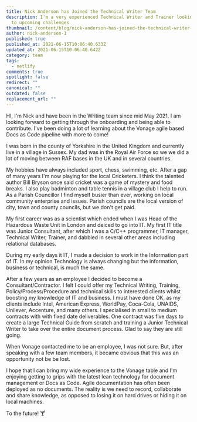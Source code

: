 ```yaml
---
title: Nick Anderson has Joined the Technical Writer Team
description: I'm a very experienced Technical Writer and Trainer looking forward
  to upcoming challenges
thumbnail: /content/blog/nick-anderson-has-joined-the-technical-writer-team/nickcwa_bio.jpg
author: nick-anderson-1
published: true
published_at: 2021-06-15T10:06:40.633Z
updated_at: 2021-06-15T10:06:40.642Z
category: team
tags:
  - netlify
comments: true
spotlight: false
redirect: ""
canonical: ""
outdated: false
replacement_url: ""
---
```

HI, I'm Nick and have been in the Writing team since mid May 2021. I am looking forward to getting through the  onboarding and being able to contribute. I've been doing a lot of learning about the Vonage agile based Docs as Code pipeline with more to come! 

I was born in the county of Yorkshire in the United Kingdom and currently live in a village in Sussex. My dad was in the Royal Air Force so we we did a lot of moving between RAF bases in the UK and in several countries.  

My hobbies have always included sport, chess, swimming, etc. After a gap of many years I'm now playing for the local Cricketers. I think the talented author Bill Bryson once said cricket was a game of mystery and food breaks. I also play badminton and table tennis in a village club I help to run. As a Parish Councillor I find myself busier than ever, working on local community enterprise and issues. Parish councils are the local version of city, town and county councils, but we don't get paid.

My first career was as a scientist which ended when I was Head of the Hazardous Waste Unit in London and deiced to go into IT. My first IT title was Junior Consultant, after which I was a C/C++ programmer, IT manager, Technical Writer, Trainer, and dabbled in several other areas including relational databases. 

During my early days it IT, I made a decision to work in the Information part of IT. In my opinion Technology is always changing but the information, business or technical, is much the same. 

After a few years as an employee I decided to become a Consultant/Contractor. I felt I could offer my Technical Writing, Training, Policy/Process/Procedure and technical skills to interested clients whilst boosting my knowledge of IT and business. I must have done OK, as my clients include Intel, American Express, WorldPay, Coca-Cola, UNAIDS, Unilever, Accenture, and many others. I specialised in small to medium contracts with with fixed date deliverables. One contract was five days to create a large Technical Guide from scratch and training a Junior Technical Writer to take over the entire document process. Glad to say they are still going. 

When Vonage contacted me to be an employee, I was not sure. But, after speaking with a few team members, it became obvious that this was an opportunity not be be lost. 

I hope that I can bring my wide experience to the Vonage table and I'm enjoying getting to grips with the latest lean technology for document management or Docs as Code. Agile documentation has often been deployed as no documents. The reality is we need to record, collaborate and share knowledge, as opposed to losing it on hard drives or hiding it on local machines.

To the future! 🍸